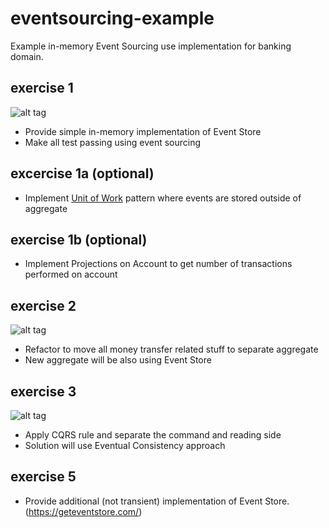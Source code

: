 # eventsourcing-example
Example in-memory Event Sourcing use implementation for banking domain. 


## exercise 1
![alt tag](https://raw.githubusercontent.com/michal-lipski/eventsourcing-example/master/event_store_exercise_1.png)
- Provide simple in-memory implementation of Event Store
- Make all test passing using event sourcing 

## excercise 1a (optional)
- Implement [Unit of Work](https://martinfowler.com/eaaCatalog/unitOfWork.html) pattern where events are stored outside of aggregate

## exercise 1b (optional)
- Implement Projections on Account to get number of transactions performed on account

## exercise 2
![alt tag](https://raw.githubusercontent.com/michal-lipski/eventsourcing-example/master/event_store_exercise_2.png)
- Refactor to move all money transfer related stuff to separate aggregate
- New aggregate will be also using Event Store

## exercise 3
![alt tag](https://raw.githubusercontent.com/michal-lipski/eventsourcing-example/master/event_store_exercise_3.png)
- Apply CQRS rule and separate the command and reading side
- Solution will use Eventual Consistency approach

## exercise 5
- Provide additional (not transient) implementation of Event Store. (https://geteventstore.com/)

